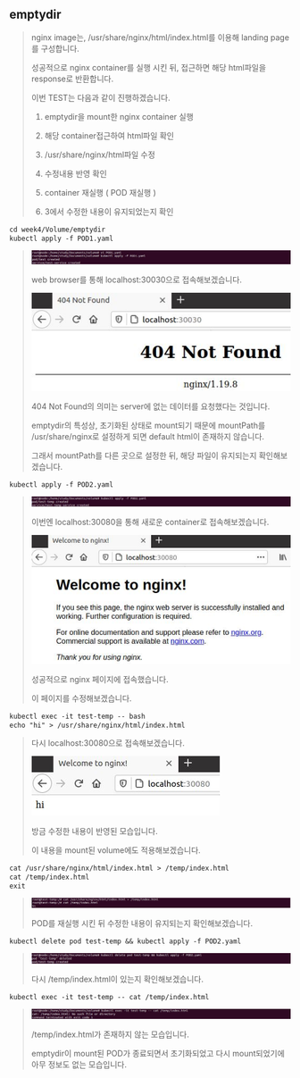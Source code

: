 ## emptydir

> nginx image는, /usr/share/nginx/html/index.html를 이용해 landing page를 구성합니다.
>
> 성공적으로 nginx container를 실행 시킨 뒤, 접근하면 해당 html파일을 response로 반환합니다.
>
> 이번 TEST는 다음과 같이 진행하겠습니다.
>
> 1. emptydir을 mount한 nginx container 실행
>
> 2. 해당 container접근하여 html파일 확인
>
> 3. /usr/share/nginx/html파일 수정
>
> 4. 수정내용 반영 확인
>
> 5. container 재실행 ( POD 재실행 )
>
> 6. 3에서 수정한 내용이 유지되었는지 확인
>
> 
```
cd week4/Volume/emptydir
kubectl apply -f POD1.yaml
```
>
> <img src="/images/volume/3.JPG">
>
> web browser를 통해 localhost:30030으로 접속해보겠습니다.
>
> <img src="/images/volume/4.JPG">
>
> 404 Not Found의 의미는 server에 없는 데이터를 요청했다는 것입니다.
>
> emptydir의 특성상, 초기화된 상태로 mount되기 때문에 mountPath를 /usr/share/nginx로 설정하게 되면 default html이 존재하지 않습니다.
>
> 그래서 mountPath를 다른 곳으로 설정한 뒤, 해당 파일이 유지되는지 확인해보겠습니다.
> 
```
kubectl apply -f POD2.yaml
```
> 
> <img src="/images/volume/5.JPG">
>
> 이번엔 localhost:30080을 통해 새로운 container로 접속해보겠습니다.
>
> <img src="/images/volume/6.JPG">
> 
> 성공적으로 nginx 페이지에 접속했습니다.
>
> 이 페이지를 수정해보겠습니다.
>
```
kubectl exec -it test-temp -- bash
echo "hi" > /usr/share/nginx/html/index.html
```
>
> 다시 localhost:30080으로 접속해보겠습니다.
>
> <img src="/images/volume/7.JPG">
> 
> 방금 수정한 내용이 반영된 모습입니다.
>
> 이 내용을 mount된 volume에도 적용해보겠습니다.
```
cat /usr/share/nginx/html/index.html > /temp/index.html
cat /temp/index.html
exit
```
>
> <img src="/images/volume/8.JPG">
> 
> POD를 재실행 시킨 뒤 수정한 내용이 유지되는지 확인해보겠습니다.
>
```
kubectl delete pod test-temp && kubectl apply -f POD2.yaml
```
> 
> <img src="/images/volume/9.JPG">
> 
> 다시 /temp/index.html이 있는지 확인해보겠습니다.
> 
```
kubectl exec -it test-temp -- cat /temp/index.html
```
> 
> <img src="/images/volume/10.JPG">
> 
> /temp/index.html가 존재하지 않는 모습입니다.
> 
> emptydir이 mount된 POD가 종료되면서 초기화되었고 다시 mount되었기에 아무 정보도 없는 모습입니다.


